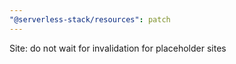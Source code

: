 ```yaml
---
"@serverless-stack/resources": patch
---
```


Site: do not wait for invalidation for placeholder sites
